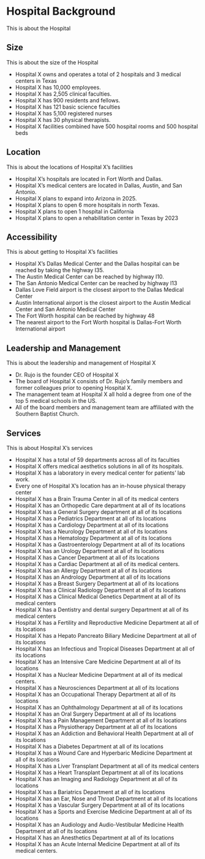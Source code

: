 # Hospital Background

This is about the Hospital

## Size

This is about the size of the Hospital

- Hospital X owns and operates a total of 2 hospitals and 3 medical centers in Texas
- Hospital X has 10,000 employees.
- Hospital X has 2,505 clinical faculties.
- Hospital X has 900 residents and fellows.
- Hospital X has 121 basic science faculties
- Hospital X has 5,100 registered nurses
- Hospital X has 30 physical therapists.
- Hospital X facilities combined have 500 hospital rooms and 500 hospital beds

## Location

This is about the locations of Hospital X’s facilities

- Hospital X’s hospitals are located in Fort Worth and Dallas.
- Hospital X’s medical centers are located in Dallas, Austin, and San Antonio.
- Hospital X plans to expand into Arizona in 2025.
- Hospital X plans to open 6 more hospitals in north Texas.
- Hospital X plans to open 1 hospital in California
- Hospital X plans to open a rehabilitation center in Texas by 2023

## Accessibility

This is about getting to Hospital X’s facilities

- Hospital X’s Dallas Medical Center and the Dallas hospital can be reached by taking the highway I35.
- The Austin Medical Center can be reached by highway I10.
- The San Antonio Medical Center can be reached by highway I13
- Dallas Love Field airport is the closest airport to the Dallas Medical Center
- Austin International airport is the closest airport to the Austin Medical Center and San Antonio Medical Center
- The Fort Worth hospital can be reached by highway 48
- The nearest airport to the Fort Worth hospital is Dallas-Fort Worth International airport

## Leadership and Management

This is about the leadership and management of Hospital X

- Dr. Rujo is the founder CEO of Hospital X
- The board of Hospital X consists of Dr. Rujo’s family members and former colleagues prior to opening Hospital X.
- The management team at Hospital X all hold a degree from one of the top 5 medical schools in the US.
- All of the board members and management team are affiliated with the Southern Baptist Church.

## Services

This is about Hospital X’s services

- Hospital X has a total of 59 departments across all of its faculties
- Hospital X offers medical aesthetics solutions in all of its hospitals.
- Hospital X has a laboratory in every medical center for patients’ lab work.
- Every one of Hospital X’s location has an in-house physical therapy center
- Hospital X has a Brain Trauma Center in all of its medical centers
- Hospital X has an Orthopedic Care department at all of its locations
- Hospital X has a General Surgery department at all of its locations
- Hospital X has a Pediatrics Department at all of its locations
- Hospital X has a Cardiology Department at all of its locations
- Hospital X has a Neurology Department at all of its locations
- Hospital X has a Hematology Department at all of its locations
- Hospital X has a Gastroenterology Department at all of its locations
- Hospital X has an Urology Department at all of its locations
- Hospital X has a Cancer Department at all of its locations
- Hospital X has a Cardiac Department at all of its medical centers.
- Hospital X has an Allergy Department at all of its locations
- Hospital X has an Andrology Department at all of its locations
- Hospital X has a Breast Surgery Department at all of its locations
- Hospital X has a Clinical Radiology Department at all of its locations
- Hospital X has a Clinical Medical Genetics Department at all of its medical centers
- Hospital X has a Dentistry and dental surgery Department at all of its medical centers
- Hospital X has a Fertility and Reproductive Medicine Department at all of its locations
- Hospital X has a Hepato Pancreato Biliary Medicine Department at all of its locations
- Hospital X has an Infectious and Tropical Diseases Department at all of its locations
- Hospital X has an Intensive Care Medicine Department at all of its locations
- Hospital X has a Nuclear Medicine Department at all of its medical centers.
- Hospital X has a Neurosciences Department at all of its locations
- Hospital X has an Occupational Therapy Department at all of its locations
- Hospital X has an Ophthalmology Department at all of its locations
- Hospital X has an Oral Surgery Department at all of its locations
- Hospital X has a Pain Management Department at all of its locations
- Hospital X has a Physiotherapy Department at all of its locations
- Hospital X has an Addiction and Behavioral Health Department at all of its locations
- Hospital X has a Diabetes Department at all of its locations
- Hospital X has a Wound Care and Hyperbaric Medicine Department at all of its locations
- Hospital X has a Liver Transplant Department at all of its medical centers
- Hospital X has a Heart Transplant Department at all of its locations
- Hospital X has an Imaging and Radiology Department at all of its locations
- Hospital X has a Bariatrics Department at all of its locations
- Hospital X has an Ear, Nose and Throat Department at all of its locations
- Hospital X has a Vascular Surgery Department at all of its locations
- Hospital X has a Sports and Exercise Medicine Department at all of its locations
- Hospital X has an Audiology and Audio-Vestibular Medicine Health Department at all of its locations
- Hospital X has an Anesthetics Department at all of its locations
- Hospital X has an Acute Internal Medicine Department at all of its medical centers.